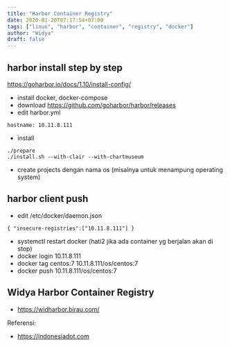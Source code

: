 ```yaml
---
title: "Harbor Container Registry"
date: 2020-01-20T07:17:54+07:00
tags: ["linux", "harbor", "container", "registry", "docker"]
author: "Widya"
draft: false
---
```


## harbor install step by step
https://goharbor.io/docs/1.10/install-config/

* install docker, docker-compose
* download https://github.com/goharbor/harbor/releases 
* edit harbor.yml
```
hostname: 10.11.8.111
```
* install
```
./prepare
./install.sh --with-clair --with-chartmuseum
```
* create projects dengan nama os (misalnya untuk menampung operating system)

## harbor client push
* edit /etc/docker/daemon.json
```
{ "insecure-registries":["10.11.8.111"] }
```
* systemctl restart docker (hati2 jika ada container yg berjalan akan di stop)
* docker login 10.11.8.111
* docker tag centos:7 10.11.8.111/os/centos:7
* docker push 10.11.8.111/os/centos:7

## Widya Harbor Container Registry

* https://widharbor.birau.com/

Referensi:

* https://indonesiadot.com

